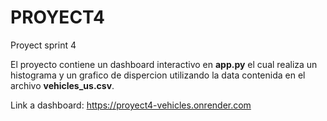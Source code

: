 # PROYECT4
Proyect sprint 4 

El proyecto contiene un dashboard interactivo en **app.py** el cual realiza un histograma y un grafico de dispercion utilizando la data contenida en el archivo **vehicles_us.csv**.


Link a dashboard: https://proyect4-vehicles.onrender.com
